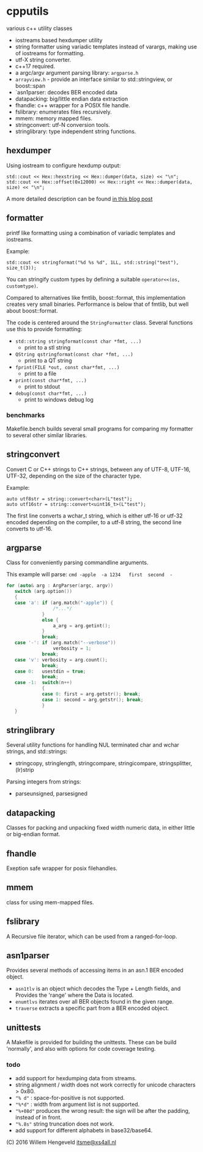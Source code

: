 # cpputils
various c++ utility classes

* iostreams based hexdumper utility
* string formatter using variadic templates instead of varargs,
  making use of iostreams for formatting.
* utf-X string converter.
* c++17 required.
* a argc/argv argument parsing library: `argparse.h`
* `arrayview.h` - provide an interface similar to std::stringview, or boost::span
* `asn1parser: decodes BER encoded data
* datapacking: big/little endian data extraction
* fhandle: c++ wrapper for a POSIX file handle.
* fslibrary: enumerates files recursively.
* mmem: memory mapped files.
* stringconvert: utf-N conversion tools.
* stringlibrary: type independent string functions.



## hexdumper

Using iostream to configure hexdump output:

    std::cout << Hex::hexstring << Hex::dumper(data, size) << "\n";
    std::cout << Hex::offset(0x12000) << Hex::right << Hex::dumper(data, size) << "\n";
    
A more detailed description can be found [in this blog post](http://nlitsme.github.io/posts/hexdumper-for-c%2B%2B-iostreams/)


## formatter

printf like formatting using a combination of variadic templates and iostreams.

Example:

    std::cout << stringformat("%d %s %d", 1LL, std::string("test"), size_t(3));

You can stringify custom types by defining a suitable `operator<<(os, customtype)`.

Compared to alternatives like fmtlib, boost::format, this implementation creates very small binaries. Performance is below that of fmtlib, but well about boost::format.

The code is centered around the `StringFormatter` class. Several functions use this
to provide formatting:
 * `std::string stringformat(const char *fmt, ...)`
    * print to a stl string
 * `QString qstringformat(const char *fmt, ...)`
    * print to a QT string
 * `fprint(FILE *out, const char*fmt, ...)`
    * print to a file
 * `print(const char*fmt, ...)`
    * print to stdout
 * `debug(const char*fmt, ...)`
    * print to windows debug log



### benchmarks

Makefile.bench builds several small programs for comparing my formatter to several other
similar libraries.


## stringconvert

Convert C or C++ strings to C++ strings, between any of UTF-8, UTF-16, UTF-32, depending on the size of the character type.

Example:

    auto utf8str = string::convert<char>(L"test");
    auto utf16str = string::convert<uint16_t>(L"test");

The first line converts a wchar\_t string, which is either utf-16 or utf-32 encoded depending on the compiler,
to a utf-8 string, the second line converts to utf-16.

## argparse

Class for conveniently parsing commandline arguments.

This example will parse: `cmd -apple  -a 1234   first  second  -`

```c++
for (auto& arg : ArgParser(argc, argv))
   switch (arg.option())
   {
   case 'a': if (arg.match("-apple")) {
                 /*...*/
             }
             else {
                 a_arg = arg.getint();
             }
             break;
   case '-': if (arg.match("--verbose"))
                 verbosity = 1;
             break;
   case 'v': verbosity = arg.count();
             break;
   case 0:   usestdin = true;
             break;
   case -1:  switch(n++)
             {
             case 0: first = arg.getstr(); break;
             case 1: second = arg.getstr(); break;
             }
   }
```

## stringlibrary

Several utility functions for handling NUL terminated char and wchar strings, 
and std::strings:
 * stringcopy, stringlength, stringcompare, stringicompare, stringsplitter, (lr)strip

Parsing integers from strings:
 * parseunsigned, parsesigned

## datapacking

Classes for packing and unpacking fixed width numeric data, in either little or big-endian format.


## fhandle

Exeption safe wrapper for posix filehandles.

## mmem

class for using mem-mapped files.


## fslibrary

A Recursive file iterator, which can be used from a ranged-for-loop.

## asn1parser

Provides several methods of accessing items in an asn.1 BER encoded object.
 * `asn1tlv` is an object which decodes the Type + Length fields, and 
   Provides the 'range' where the Data is located.
 * `enumtlvs` iterates over all BER objects found in the given range.
 * `traverse` extracts a specific part from a BER encoded object.


## unittests

A Makefile is provided for building the unittests. These can be build 'normally', 
and also with options for code coverage testing.


### todo

 * add support for hexdumping data from streams.
 * string alignment / width does not work correctly for unicode characters > 0x80.
 * `"% d"` : space-for-positive is not supported.
 * `"%*d"` : width from argument list is not supported.
 * `"%+08d"`  produces the wrong result: the sign will be after the padding, instead of in front.
 * `"%.8s"`  string truncation does not work.
 * add support for different alphabets in base32/base64.


(C) 2016 Willem Hengeveld <itsme@xs4all.nl>
